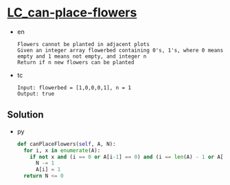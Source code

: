 # [LC_can-place-flowers](https://leetcode.com/problems/can-place-flowers)

* en

  ```en
  Flowers cannot be planted in adjacent plots
  Given an integer array flowerbed containing 0's, 1's, where 0 means empty and 1 means not empty, and integer n
  Return if n new flowers can be planted
  ```

* tc

  ```tc
  Input: flowerbed = [1,0,0,0,1], n = 1
  Output: true
  ```

## Solution

* py

  ```py
  def canPlaceFlowers(self, A, N):
    for i, x in enumerate(A):
      if not x and (i == 0 or A[i-1] == 0) and (i == len(A) - 1 or A[i+1] == 0):
        N -= 1
        A[i] = 1
    return N <= 0
  ```
